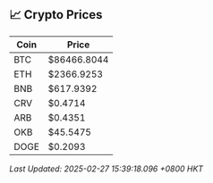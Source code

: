 ## 📈 Crypto Prices

| Coin | Price |
| ---- | ----- |
| BTC | $86466.8044 |
| ETH | $2366.9253 |
| BNB | $617.9392 |
| CRV | $0.4714 |
| ARB | $0.4351 |
| OKB | $45.5475 |
| DOGE | $0.2093 |

_Last Updated: 2025-02-27 15:39:18.096 +0800 HKT_